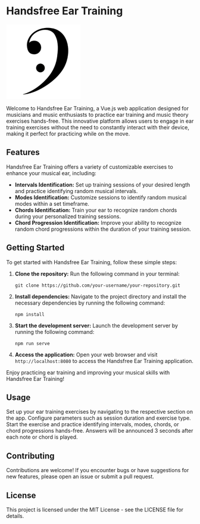 # Handsfree Ear Training

<img src="src/assets/logo.png" alt="Handsfree Ear Training Logo" width="200"/>

Welcome to Handsfree Ear Training, a Vue.js web application designed for musicians and music enthusiasts to practice ear training and music theory exercises hands-free. This innovative platform allows users to engage in ear training exercises without the need to constantly interact with their device, making it perfect for practicing while on the move.

## Features

Handsfree Ear Training offers a variety of customizable exercises to enhance your musical ear, including:

- **Intervals Identification:** Set up training sessions of your desired length and practice identifying random musical intervals.
- **Modes Identification:** Customize sessions to identify random musical modes within a set timeframe.
- **Chords Identification:** Train your ear to recognize random chords during your personalized training sessions.
- **Chord Progression Identification:** Improve your ability to recognize random chord progressions within the duration of your training session.

## Getting Started

To get started with Handsfree Ear Training, follow these simple steps:

1. **Clone the repository:** Run the following command in your terminal:
    ```
    git clone https://github.com/your-username/your-repository.git
    ```

2. **Install dependencies:** Navigate to the project directory and install the necessary dependencies by running the following command:
    ```
    npm install
    ```

3. **Start the development server:** Launch the development server by running the following command:
    ```
    npm run serve
    ```

4. **Access the application:** Open your web browser and visit `http://localhost:8080` to access the Handsfree Ear Training application.

Enjoy practicing ear training and improving your musical skills with Handsfree Ear Training!

## Usage

Set up your ear training exercises by navigating to the respective section on the app.
Configure parameters such as session duration and exercise type.
Start the exercise and practice identifying intervals, modes, chords, or chord progressions hands-free.
Answers will be announced 3 seconds after each note or chord is played.

## Contributing

Contributions are welcome! If you encounter bugs or have suggestions for new features, please open an issue or submit a pull request.

## License

This project is licensed under the MIT License - see the LICENSE file for details.
